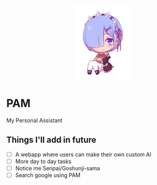 <p align="center"><img src="./assets/rem.png" width="150"></p>

# PAM
My Personal Assistant

## Things I'll add in future

- [ ] A webapp where users can make their own custom AI
- [ ] More day to day tasks
- [ ] Notice me Senpai/Goshunji-sama
- [ ] Search google using PAM